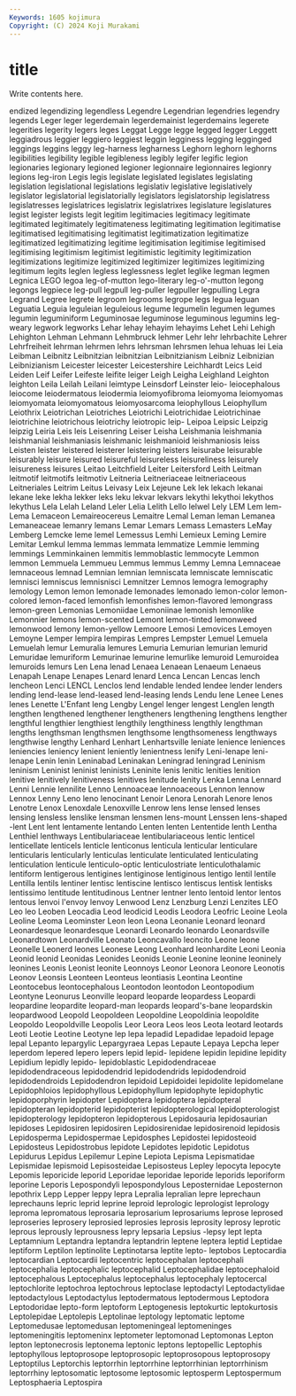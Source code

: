 ```yaml
---
Keywords: 1605 kojimura
Copyright: (C) 2024 Koji Murakami
---
```


# title

Write contents here.



endized legendizing legendless Legendre Legendrian legendries legendry legends Leger leger
legerdemain legerdemainist legerdemains legerete legerities legerity legers leges Leggat Legge
legge legged legger Leggett leggiadrous leggier leggiero leggiest leggin legginess
legging legginged leggings leggins leggy leg-harness legharness Leghorn leghorn leghorns
legibilities legibility legible legibleness legibly legifer legific legion legionaries legionary
legioned legioner legionnaire legionnaires legionry legions leg-iron Legis legis legislate
legislated legislates legislating legislation legislational legislations legislativ legislative legislatively legislator
legislatorial legislatorially legislators legislatorship legislatress legislatresses legislatrices legislatrix legislatrixes legislature
legislatures legist legister legists legit legitim legitimacies legitimacy legitimate legitimated
legitimately legitimateness legitimating legitimation legitimatise legitimatised legitimatising legitimatist legitimatization legitimatize
legitimatized legitimatizing legitime legitimisation legitimise legitimised legitimising legitimism legitimist legitimistic
legitimity legitimization legitimizations legitimize legitimized legitimizer legitimizes legitimizing legitimum legits
leglen legless leglessness leglet leglike legman legmen Legnica LEGO legoa
leg-of-mutton lego-literary leg-o'-mutton legong legongs legpiece leg-pull legpull leg-puller legpuller
legpulling Legra Legrand Legree legrete legroom legrooms legrope legs legua
leguan Leguatia Leguia leguleian leguleious legume legumelin legumen legumes legumin
leguminiform Leguminosae leguminose leguminous legumins leg-weary legwork legworks Lehar lehay
lehayim lehayims Lehet Lehi Lehigh Lehighton Lehman Lehmann Lehmbruck lehmer
Lehr lehr lehrbachite Lehrer Lehrfreiheit lehrman lehrmen lehrs lehrsman lehrsmen
lehua lehuas lei Leia Leibman Leibnitz Leibnitzian leibnitzian Leibnitzianism Leibniz
Leibnizian Leibnizianism Leicester leicester Leicestershire Leichhardt Leics Leid Leiden Leif
Leifer Leifeste leifite leiger Leigh Leigha Leighland Leighton leighton Leila
Leilah Leilani leimtype Leinsdorf Leinster leio- leiocephalous leiocome leiodermatous leiodermia
leiomyofibroma leiomyoma leiomyomas leiomyomata leiomyomatous leiomyosarcoma leiophyllous Leiophyllum Leiothrix Leiotrichan
Leiotriches Leiotrichi Leiotrichidae Leiotrichinae leiotrichine leiotrichous leiotrichy leiotropic leip- Leipoa
Leipsic Leipzig leipzig Leiria Leis leis Leisenring Leiser Leisha Leishmania
leishmania leishmanial leishmaniasis leishmanic leishmanioid leishmaniosis leiss Leisten leister leistered
leisterer leistering leisters leisurabe leisurable leisurably leisure leisured leisureful leisureless
leisureliness leisurely leisureness leisures Leitao Leitchfield Leiter Leitersford Leith Leitman
leitmotif leitmotifs leitmotiv Leitneria Leitneriaceae leitneriaceous Leitneriales Leitrim Leitus Leivasy
Leix Lejeune Lek lek lekach lekanai lekane leke lekha lekker
leks leku lekvar lekvars lekythi lekythoi lekythos lekythus Lela Lelah
Leland Leler Lelia Lelith Lello lelwel Lely LEM Lem lem-
Lema Lemaceon Lemaireocereus Lemaitre Lemal Leman leman Lemanea Lemaneaceae lemanry
lemans Lemar Lemars Lemass Lemasters LeMay Lemberg Lemcke leme lemel
Lemessus Lemhi Lemieux Leming Lemire Lemitar Lemkul lemma lemmas lemmata
lemmatize Lemmie lemming lemmings Lemminkainen lemmitis lemmoblastic lemmocyte Lemmon lemmon
Lemmuela Lemmueu Lemmus lemmus Lemmy Lemna Lemnaceae lemnaceous lemnad Lemnian
lemnian lemniscata lemniscate lemniscatic lemnisci lemniscus lemnisnisci Lemnitzer Lemnos lemogra
lemography lemology Lemon lemon lemonade lemonades lemonado lemon-color lemon-colored lemon-faced
lemonfish lemonfishes lemon-flavored lemongrass lemon-green Lemonias Lemoniidae Lemoniinae lemonish lemonlike
Lemonnier lemons lemon-scented Lemont lemon-tinted lemonweed lemonwood lemony lemon-yellow Lemoore
Lemosi Lemovices Lemoyen Lemoyne Lemper lempira lempiras Lempres Lempster Lemuel
Lemuela Lemuelah lemur Lemuralia lemures Lemuria Lemurian lemurian lemurid Lemuridae
lemuriform Lemurinae lemurine lemurlike lemuroid Lemuroidea lemuroids lemurs Len Lena
lenad Lenaea Lenaean Lenaeum Lenaeus Lenapah Lenape Lenapes Lenard lenard
Lenca Lencan Lencas lench lencheon Lenci LENCL Lenclos lend lendable
lended lendee lender lenders lending lend-lease lend-leased lend-leasing lends Lendu
lene Lenee Lenes lenes Lenette L'Enfant leng Lengby Lengel lenger
lengest Lenglen length lengthen lengthened lengthener lengtheners lengthening lengthens lengther
lengthful lengthier lengthiest lengthily lengthiness lengthly lengthman lengths lengthsman lengthsmen
lengthsome lengthsomeness lengthways lengthwise lengthy Lenhard Lenhart Lenhartsville leniate lenience
leniences leniencies leniency lenient leniently lenientness lenify Leni-lenape leni-lenape Lenin
lenin Leninabad Leninakan Leningrad leningrad Leninism leninism Leninist leninist leninists
Leninite lenis lenitic lenities lenition lenitive lenitively lenitiveness lenitives lenitude
lenity Lenka Lenna Lennard Lenni Lennie lennilite Lenno Lennoaceae lennoaceous
Lennon lennow Lennox Lenny Leno leno lenocinant Lenoir Lenora Lenorah
Lenore lenos Lenotre Lenox Lenoxdale Lenoxville Lenrow lens lense lensed
lenses lensing lensless lenslike lensman lensmen lens-mount Lenssen lens-shaped -lent
Lent lent lentamente lentando Lenten lenten Lententide lenth Lentha Lenthiel
lenthways Lentibulariaceae lentibulariaceous lentic lenticel lenticellate lenticels lenticle lenticonus lenticula
lenticular lenticulare lenticularis lenticularly lenticulas lenticulate lenticulated lenticulating lenticulation lenticule
lenticulo-optic lenticulostriate lenticulothalamic lentiform lentigerous lentigines lentiginose lentiginous lentigo lentil
lentile Lentilla lentils lentiner lentisc lentiscine lentisco lentiscus lentisk lentisks
lentissimo lentitude lentitudinous Lentner lentner lento lentoid lentor lentos lentous
lenvoi l'envoy lenvoy Lenwood Lenz Lenzburg Lenzi Lenzites LEO Leo
leo Leoben Leocadia Leod leodicid Leodis Leodora Leofric Leoine Leola
Leoline Leoma Leominster Leon leon Leona Leonanie Leonard leonard Leonardesque
leonardesque Leonardi Leonardo leonardo Leonardsville Leonardtown Leonardville Leonato Leoncavallo leoncito
Leone leone Leonelle Leonerd leones Leonese Leong Leonhard leonhardite Leoni
Leonia Leonid leonid Leonidas Leonides Leonids Leonie Leonine leonine leoninely
leonines Leonis Leonist leonite Leonnoys Leonor Leonora Leonore Leonotis Leonov
Leonsis Leonteen Leonteus leontiasis Leontina Leontine Leontocebus leontocephalous Leontodon leontodon
Leontopodium Leontyne Leonurus Leonville leopard leoparde leopardess Leopardi leopardine leopardite
leopard-man leopards leopard's-bane leopardskin leopardwood Leopold Leopoldeen Leopoldine Leopoldinia leopoldite
Leopoldo Leopoldville Leopolis Leor Leora Leos leos Leota leotard leotards
Leoti Leotie Leotine Leotyne lep lepa lepadid Lepadidae lepadoid lepage
lepal Lepanto lepargylic Lepargyraea Lepas Lepaute Lepaya Lepcha leper leperdom
lepered lepero lepers lepid lepid- lepidene lepidin lepidine lepidity Lepidium
lepidly lepido- lepidoblastic Lepidodendraceae lepidodendraceous lepidodendrid lepidodendrids lepidodendroid lepidodendroids Lepidodendron
lepidoid Lepidoidei lepidolite lepidomelane Lepidophloios lepidophyllous Lepidophyllum lepidophyte lepidophytic lepidoporphyrin
lepidopter Lepidoptera lepidoptera lepidopteral lepidopteran lepidopterid lepidopterist lepidopterological lepidopterologist lepidopterology
lepidopteron lepidopterous Lepidosauria lepidosaurian lepidoses Lepidosiren lepidosiren Lepidosirenidae lepidosirenoid lepidosis
Lepidosperma Lepidospermae Lepidosphes Lepidostei lepidosteoid Lepidosteus Lepidostrobus lepidote Lepidotes lepidotic
Lepidotus Lepidurus Lepidus Lepilemur Lepine Lepiota Lepisma Lepismatidae Lepismidae lepismoid
Lepisosteidae Lepisosteus Lepley lepocyta lepocyte Lepomis leporicide leporid Leporidae leporidae
leporide leporids leporiform leporine Leporis Lepospondyli lepospondylous Leposternidae Leposternon lepothrix
Lepp Lepper leppy lepra Lepralia lepralian lepre leprechaun leprechauns lepric
leprid leprine leproid leprologic leprologist leprology leproma lepromatous leprosaria leprosarium
leprosariums leprose leprosed leproseries leprosery leprosied leprosies leprosis leprosity leprosy
leprotic leprous leprously leprousness lepry lepsaria Lepsius -lepsy lept lepta
Leptamnium Leptandra leptandra leptandrin leptene leptera leptid Leptidae leptiform Leptilon
leptinolite Leptinotarsa leptite lepto- leptobos Leptocardia leptocardian Leptocardii leptocentric leptocephalan
leptocephali leptocephalia leptocephalic leptocephalid Leptocephalidae leptocephaloid leptocephalous Leptocephalus leptocephalus leptocephaly
leptocercal leptochlorite leptochroa leptochrous leptoclase leptodactyl Leptodactylidae leptodactylous Leptodactylus leptodermatous
leptodermous Leptodora Leptodoridae lepto-form leptoform Leptogenesis leptokurtic leptokurtosis Leptolepidae Leptolepis
Leptolinae leptology leptomatic leptome Leptomedusae leptomedusan leptomeningeal leptomeninges leptomeningitis leptomeninx
leptometer leptomonad Leptomonas Lepton lepton leptonecrosis leptonema leptonic leptons leptopellic
Leptophis leptophyllous leptoprosope leptoprosopic leptoprosopous leptoprosopy Leptoptilus Leptorchis leptorrhin leptorrhine
leptorrhinian leptorrhinism leptorrhiny leptosomatic leptosome leptosomic leptosperm Leptospermum Leptosphaeria Leptospira
